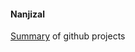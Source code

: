 #### Nanjizal

[Summary](https://github.com/nanjizal/Summary/blob/master/README.md) of github projects
